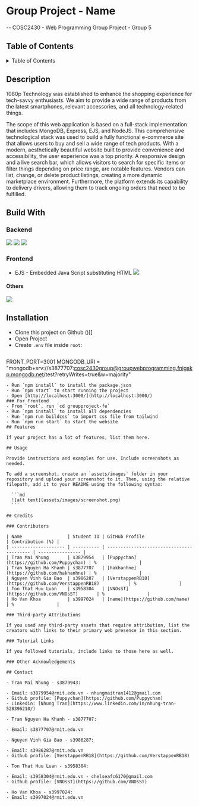 # Group Project - Name

-- COSC2430 - Web Programming Group Project - Group 5

## Table of Contents

<details>
    <summary>Table of Contents</summary>
  <ol>
    <li>
      <a href="#description">Description</a>
    </li>
    <li><a href="#built-with">Built With</a></li>
    <li>
      <a href="#installation">Installation</a>
      <ul>
        <li><a href="#prerequisites">Prerequisites</a></li>
        <li><a href="#installation">Installation</a></li>
      </ul>
    </li>
    <li><a href="#features">Features</a></li>
    <li><a href="#usage">Usage</a></li>
    <li>
      <a href="#credits">Credits</a>
      <ul>
        <li><a href="#contributors">Contributors</a></li>
        <li><a href="#third-party-attributions">Third-party Attributions</a></li>
        <li><a href="#tutorial-links">Tutorial Links</a></li>
        <li><a href="#other-acknowledgements">Other Acknowledgements</a></li>
      </ul>
    </li>
    <li><a href="#contact">Contact</a></li>
  </ol>
</details>

## Description

1080p Technology was established to enhance the shopping experience for tech-savvy enthusiasts. We aim to provide a wide range of products from the latest smartphones, relevant accessories, and all technology-related things. 

The scope of this web application is based on a full-stack implementation that includes MongoDB, Express, EJS, and NodeJS. This comprehensive technological stack was used to build a fully functional e-commerce site that allows users to buy and sell a wide range of tech products. With a modern, aesthetically beautiful website built to provide convenience and accessibility, the user experience was a top priority. A responsive design and a live search bar, which allows visitors to search for specific items or filter things depending on price range, are notable features. Vendors can list, change, or delete product listings, creating a more dynamic marketplace environment. Furthermore, the platform extends its capability to delivery drivers, allowing them to track ongoing orders that need to be fulfilled.


## Build With
### Backend
![](https://img.shields.io/badge/Node%20js-339933?style=for-the-badge&logo=nodedotjs&logoColor=white)
![](https://img.shields.io/badge/Express%20js-000000?style=for-the-badge&logo=express&logoColor=white)
![](https://img.shields.io/badge/MongoDB-4EA94B?style=for-the-badge&logo=mongodb&logoColor=white)

### Frontend
- EJS - Embedded Java Script substituting HTML
 ![](https://img.shields.io/badge/Tailwind_CSS-38B2AC?style=for-the-badge&logo=tailwind-css&logoColor=white)
#### Others
![](https://img.shields.io/badge/Font_Awesome-339AF0?style=for-the-badge&logo=fontawesome&logoColor=white)


## Installation

- Clone this project on Github ()[]
- Open Project
- Create `.env` file inside `root`:
  ```
FRONT_PORT=3001
MONGODB_URI = "mongodb+srv://s3877707:cosc2430group@groupwebprogramming.fnigakp.mongodb.net/test?retryWrites=true&w=majority"
  ```
- Run `npm install` to install the package.json
- Run `npm start` to start running the project
- Open [http://localhost:3000/](http://localhost:3000/)
### For Frontend
- From `root`, run `cd groupproject-fe`
- Run `npm install` to install all dependencies
- Run `npm run buildcss` to import css file from tailwind
- Run `npm run start` to start the website
## Features

If your project has a lot of features, list them here.

## Usage

Provide instructions and examples for use. Include screenshots as needed.

To add a screenshot, create an `assets/images` folder in your repository and upload your screenshot to it. Then, using the relative filepath, add it to your README using the following syntax:

    ```md
    ![alt text](assets/images/screenshot.png)
    ```

## Credits

### Contributors

| Name                 | Student ID | GitHub Profile                            | Contribution (%) |
| -------------------- | ---------- | ----------------------------------------- | ---------------- |
| Tran Mai Nhung       | s3879954   | [Puppychan](https://github.com/Puppychan) | %                |
| Tran Nguyen Ha Khanh | s3877707   | [hakhanhne](https://github.com/hakhanhne) | %                |
| Nguyen Vinh Gia Bao  | s3986287   | [VerstappenRB18](https://github.com/VerstappenRB18)           | %                |
| Ton That Huu Luan    | s3958304   | [VNOsST](https://github.com/VNOsST)       | %                |
| Ho Van Khoa          | s3997024   | [name](https://github.com/name)           | %                |

### Third-party Attributions

If you used any third-party assets that require attribution, list the creators with links to their primary web presence in this section.

### Tutorial Links

If you followed tutorials, include links to those here as well.

### Other Acknowledgements

## Contact

- Tran Mai Nhung - s3879943:

  - Email: s3879954@rmit.edu.vn - nhungmaitran1412@gmail.com
  - Github profile: [Puppychan](https://github.com/Puppychan)
  - Linkedin: [Nhung Tran](https://www.linkedin.com/in/nhung-tran-528396210/)

- Tran Nguyen Ha Khanh - s3877707:

  - Email: s3877707@rmit.edu.vn

- Nguyen Vinh Gia Bao - s3986287:

  - Email: s3986287@rmit.edu.vn
  - Github profile: [VerstappenRB18](https://github.com/VerstappenRB18)

- Ton That Huu Luan - s3958304:

  - Email: s3958304@rmit.edu.vn - chelseafc6170@gmail.com
  - Github profile: [VNOsST](https://github.com/VNOsST)

- Ho Van Khoa - s3997024:
  - Email: s3997024@rmit.edu.vn

